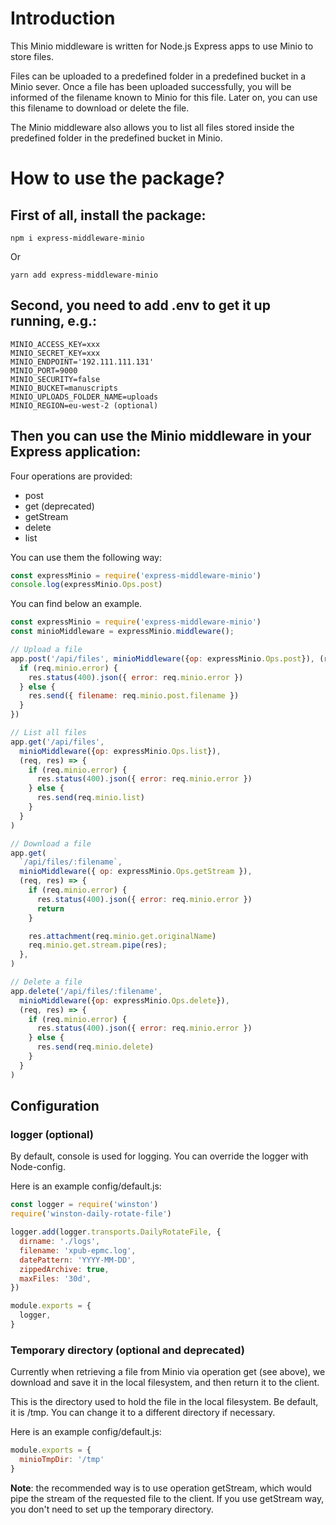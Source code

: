 # Introduction

This Minio middleware is written for Node.js Express apps to use Minio to store files.

Files can be uploaded to a predefined folder in a predefined bucket in a Minio sever. Once a file has been uploaded successfully, you will be informed of the filename known to Minio for this file. Later on, you can use this filename to download or delete the file.

The Minio middleware also allows you to list all files stored inside the predefined folder in the predefined bucket in Minio.

# How to use the package?

## First of all, install the package:

```shell
npm i express-middleware-minio
```
Or
```shell
yarn add express-middleware-minio
```

## Second, you need to add .env to get it up running, e.g.:

```shell
MINIO_ACCESS_KEY=xxx
MINIO_SECRET_KEY=xxx
MINIO_ENDPOINT='192.111.111.131'
MINIO_PORT=9000
MINIO_SECURITY=false
MINIO_BUCKET=manuscripts
MINIO_UPLOADS_FOLDER_NAME=uploads
MINIO_REGION=eu-west-2 (optional)
```

## Then you can use the Minio middleware in your Express application:
Four operations are provided:
* post
* get (deprecated)
* getStream
* delete
* list

You can use them the following way:
```javascript
const expressMinio = require('express-middleware-minio')
console.log(expressMinio.Ops.post)
```

You can find below an example.

```javascript
const expressMinio = require('express-middleware-minio')
const minioMiddleware = expressMinio.middleware();

// Upload a file
app.post('/api/files', minioMiddleware({op: expressMinio.Ops.post}), (req, res) => {
  if (req.minio.error) {
    res.status(400).json({ error: req.minio.error })
  } else {
    res.send({ filename: req.minio.post.filename })
  }
})

// List all files
app.get('/api/files',
  minioMiddleware({op: expressMinio.Ops.list}),
  (req, res) => {
    if (req.minio.error) {
      res.status(400).json({ error: req.minio.error })
    } else {
      res.send(req.minio.list)
    }
  }
)

// Download a file
app.get(
  `/api/files/:filename`,
  minioMiddleware({ op: expressMinio.Ops.getStream }),
  (req, res) => {
    if (req.minio.error) {
      res.status(400).json({ error: req.minio.error })
      return
    }

    res.attachment(req.minio.get.originalName)
    req.minio.get.stream.pipe(res);
  },
)

// Delete a file
app.delete('/api/files/:filename',
  minioMiddleware({op: expressMinio.Ops.delete}),
  (req, res) => {
    if (req.minio.error) {
      res.status(400).json({ error: req.minio.error })
    } else {
      res.send(req.minio.delete)
    }
  }
)
```

## Configuration
### logger (optional)
By default, console is used for logging. You can override the logger with Node-config.

Here is an example config/default.js:

```javascript
const logger = require('winston')
require('winston-daily-rotate-file')

logger.add(logger.transports.DailyRotateFile, {
  dirname: './logs',
  filename: 'xpub-epmc.log',
  datePattern: 'YYYY-MM-DD',
  zippedArchive: true,
  maxFiles: '30d',
})

module.exports = {
  logger,
}

```

### Temporary directory (optional and deprecated)

Currently when retrieving a file from Minio via operation get (see above), we download and save it in the local filesystem, and then return it to the client.

This is the directory used to hold the file in the local filesystem. Be default, it is /tmp. You can change it to a different directory if necessary.

Here is an example config/default.js:

```javascript
module.exports = {
  minioTmpDir: '/tmp'
}
```

**Note**: the recommended way is to use operation getStream, which would pipe the stream of the requested file to the client. If you use getStream way, you don't need to set up the temporary directory.
